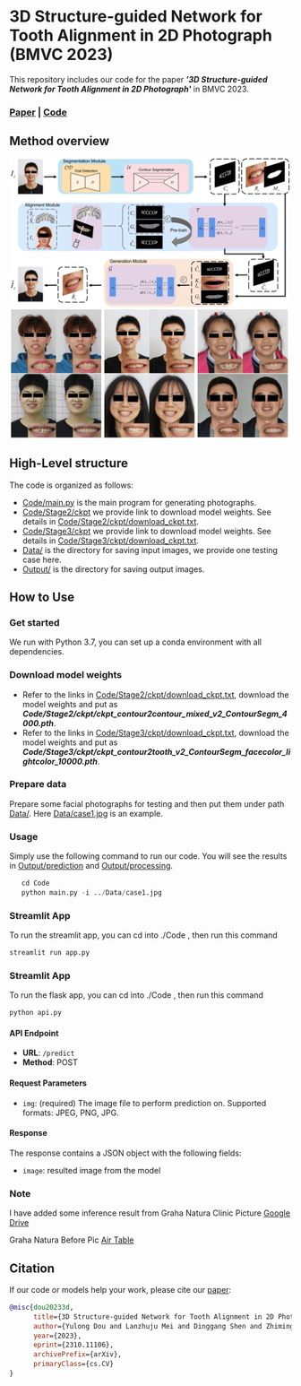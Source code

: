 # 3D Structure-guided Network for Tooth Alignment in 2D Photograph (BMVC 2023)

This repository includes our code for the paper **_'3D Structure-guided Network for Tooth Alignment in 2D Photograph'_** in BMVC 2023.

### [Paper](https://arxiv.org/abs/2310.11106) | [Code](https://github.com/douyl/2DToothAlignment/tree/master)

## Method overview

<img src="./Code/config/Method%20overview.png"  width="500" />
<img src="./Code/config/Result%20overview.png"  width="500" />

## High-Level structure

The code is organized as follows:

- [Code/main.py](./Code/main.py) is the main program for generating photographs.
- [Code/Stage2/ckpt](./Code/Stage2/ckpt) we provide link to download model weights. See details in [Code/Stage2/ckpt/download_ckpt.txt](./Code/Stage2/ckpt/download_ckpt.txt).
- [Code/Stage3/ckpt](./Code/Stage3/ckpt) we provide link to download model weights. See details in [Code/Stage3/ckpt/download_ckpt.txt](./Code/Stage3/ckpt/download_ckpt.txt).
- [Data/](./Data) is the directory for saving input images, we provide one testing case here.
- [Output/](./Output) is the directory for saving output images.

## How to Use

### Get started

We run with Python 3.7, you can set up a conda environment with all dependencies.

### Download model weights

- Refer to the links in [Code/Stage2/ckpt/download_ckpt.txt](./Code/Stage2/ckpt/download_ckpt.txt), download the model weights and put as **_Code/Stage2/ckpt/ckpt_contour2contour_mixed_v2_ContourSegm_4000.pth_**.
- Refer to the links in [Code/Stage3/ckpt/download_ckpt.txt](./Code/Stage3/ckpt/download_ckpt.txt), download the model weights and put as **_Code/Stage3/ckpt/ckpt_contour2tooth_v2_ContourSegm_facecolor_lightcolor_10000.pth_**.

### Prepare data

Prepare some facial photographs for testing and then put them under path [Data/](./Data). Here [Data/case1.jpg](./Data/case1.jpg) is an example.

### Usage

Simply use the following command to run our code. You will see the results in [Output/prediction](./Output/prediction) and [Output/processing](./Output/processing).

```python
   cd Code
   python main.py -i ../Data/case1.jpg
```

### Streamlit App

To run the streamlit app, you can cd into ./Code , then run this command

```bash
streamlit run app.py
```

### Streamlit App

To run the flask app, you can cd into ./Code , then run this command

```bash
python api.py
```

#### API Endpoint

- **URL**: `/predict`
- **Method**: POST

#### Request Parameters

- `img`: (required) The image file to perform prediction on. Supported formats: JPEG, PNG, JPG.

#### Response

The response contains a JSON object with the following fields:

- `image`: resulted image from the model

### Note

I have added some inference result from Graha Natura Clinic Picture [Google Drive](https://docs.google.com/spreadsheets/d/1SfB8VmiBoTTodtUWKGMA5UIdtzmCpgH8sZzLuObmEb0/edit#gid=1056799006)

Graha Natura Before Pic [Air Table](https://airtable.com/appdHxBfw6UPxDGHd/tbl08PwjfvUcK1Wh2/viwGj52cEaJFwdnsp/recofR0FNJoU0pgpW/fld6FVqzkVLqkC9eh/att8xRRy4t4IOBzpV?blocks=hide)

## Citation

If our code or models help your work, please cite our [paper](https://arxiv.org/abs/2310.11106):

```BibTeX
@misc{dou20233d,
      title={3D Structure-guided Network for Tooth Alignment in 2D Photograph},
      author={Yulong Dou and Lanzhuju Mei and Dinggang Shen and Zhiming Cui},
      year={2023},
      eprint={2310.11106},
      archivePrefix={arXiv},
      primaryClass={cs.CV}
}
```

